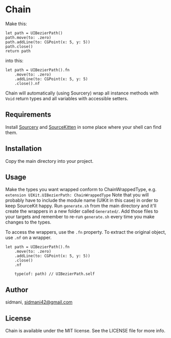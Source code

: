 # Chain

Make this:
```
let path = UIBezierPath()
path.move(to: .zero)
path.addLine(to: CGPoint(x: 5, y: 5))
path.close()
return path
```
into this:
```
let path = UIBezierPath().fn
    .move(to: .zero)
    .addLine(to: CGPoint(x: 5, y: 5)
    .close().nf
```
Chain will automatically (using Sourcery) wrap all instance methods with `Void` return types and all variables with accessible setters.

## Requirements
Install [Sourcery](https://github.com/krzysztofzablocki/Sourcery) and [SourceKitten](https://github.com/jpsim/SourceKitten/) in some place where your shell can find them.

## Installation
Copy the main directory into your project.

## Usage
Make the types you want wrapped conform to ChainWrappedType, e.g.
`extension UIKit.UIBezierPath: ChainWrappedType`
Note that you will probably have to include the module name (UIKit in this case) in order to keep SourceKit happy.
Run `generate.sh` from the main directory and it'll create the wrappers in a new folder called `Generated/`. Add those files to your targets and remember to re-run `generate.sh` every time you make changes to the types.

To access the wrappers, use the `.fn` property. To extract the original object, use `.nf` on a wrapper.

```
let path = UIBezierPath().fn
    .move(to: .zero)
    .addLine(to: CGPoint(x: 5, y: 5))
    .close()
    .nf

    type(of: path) // UIBezierPath.self
```

## Author

sidmani, sidmani42@gmail.com

## License

Chain is available under the MIT license. See the LICENSE file for more info.
